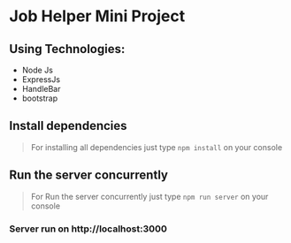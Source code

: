 # Job Helper Mini Project

## Using Technologies:

  - Node Js
  - ExpressJs
  - HandleBar
  - bootstrap

## Install dependencies
> For installing all dependencies just type `npm install` on your console

## Run the server concurrently
> For Run the server concurrently just type `npm run server` on your console

### Server run on http://localhost:3000
